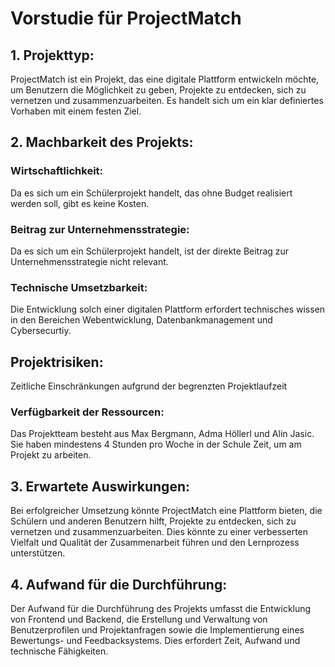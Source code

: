 # Vorstudie für ProjectMatch

## 1. Projekttyp:
ProjectMatch ist ein Projekt, das eine digitale Plattform entwickeln möchte, um Benutzern die Möglichkeit zu geben, Projekte zu entdecken, sich zu vernetzen und zusammenzuarbeiten. Es handelt sich um ein klar definiertes Vorhaben mit einem festen Ziel.

## 2. Machbarkeit des Projekts:

### Wirtschaftlichkeit:
Da es sich um ein Schülerprojekt handelt, das ohne Budget realisiert werden soll, gibt es keine Kosten.

### Beitrag zur Unternehmensstrategie:
Da es sich um ein Schülerprojekt handelt, ist der direkte Beitrag zur Unternehmensstrategie nicht relevant.

### Technische Umsetzbarkeit:
Die Entwicklung solch einer digitalen Plattform erfordert technisches wissen in den Bereichen Webentwicklung, Datenbankmanagement und Cybersecurtiy.

## Projektrisiken:
Zeitliche Einschränkungen aufgrund der begrenzten Projektlaufzeit

### Verfügbarkeit der Ressourcen:
Das Projektteam besteht aus Max Bergmann, Adma Höllerl und Alin Jasic. Sie haben mindestens 4 Stunden pro Woche in der Schule Zeit, um am Projekt zu arbeiten.

## 3. Erwartete Auswirkungen:
Bei erfolgreicher Umsetzung könnte ProjectMatch eine Plattform bieten, die Schülern und anderen Benutzern hilft, Projekte zu entdecken, sich zu vernetzen und zusammenzuarbeiten. Dies könnte zu einer verbesserten Vielfalt und Qualität der Zusammenarbeit führen und den Lernprozess unterstützen.

## 4. Aufwand für die Durchführung:
Der Aufwand für die Durchführung des Projekts umfasst die Entwicklung von Frontend und Backend, die Erstellung und Verwaltung von Benutzerprofilen und Projektanfragen sowie die Implementierung eines Bewertungs- und Feedbacksystems. Dies erfordert Zeit, Aufwand und technische Fähigkeiten.
